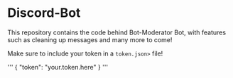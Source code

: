 # Discord-Bot
This repository contains the code behind Bot-Moderator Bot, with features such as cleaning up messages and many more to come!

Make sure to include your token in a `token.json>` file!

'''
{
	"token": "your.token.here"
}
'''
